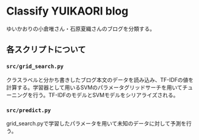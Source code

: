 # Classify YUIKAORI blog

ゆいかおりの小倉唯さん・石原夏織さんのブログを分類する。

## 各スクリプトについて

### `src/grid_search.py`

クラスラベルと分かち書きしたブログ本文のデータを読み込み、TF-IDFの値を計算する。学習器として用いるSVMのパラメータグリッドサーチを用いてチューニングを行う。TF-IDFのモデルとSVMモデルをシリアライズされる。
	
### `src/predict.py`

grid_search.pyで学習したパラメータを用いて未知のデータに対して予測を行う。
